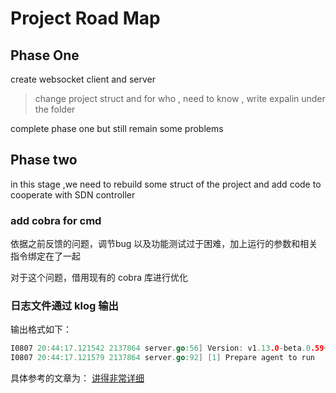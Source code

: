 # Project Road Map

## Phase One 

create websocket client and server

> change project struct and for who , need to know , write expalin under the folder 

complete phase one but still remain some problems 

## Phase two

in this stage ,we need to rebuild some struct of the project and add code to cooperate with SDN controller


### add cobra for cmd
依据之前反馈的问题，调节bug 以及功能测试过于困难，加上运行的参数和相关指令绑定在了一起

对于这个问题，借用现有的 cobra 库进行优化

### 日志文件通过 klog 输出
输出格式如下：
``` go
I0807 20:44:17.121542 2137864 server.go:56] Version: v1.13.0-beta.0.59+61df0b6a1e68c6-dirty
I0807 20:44:17.121579 2137864 server.go:92] [1] Prepare agent to run
```
具体参考的文章为：
[讲得非常详细](https://zhengtianbao.com/kubernetes/2021/10/17/kubernetes-cookbook%E4%B9%8B%E6%97%A5%E5%BF%97%E7%AF%87.html)